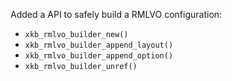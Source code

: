 Added a API to safely build a RMLVO configuration:
- `xkb_rmlvo_builder_new()`
- `xkb_rmlvo_builder_append_layout()`
- `xkb_rmlvo_builder_append_option()`
- `xkb_rmlvo_builder_unref()`
